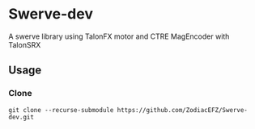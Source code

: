 # Swerve-dev

A swerve library using TalonFX motor and CTRE MagEncoder with TalonSRX

## Usage
### Clone
```
git clone --recurse-submodule https://github.com/ZodiacEFZ/Swerve-dev.git
```